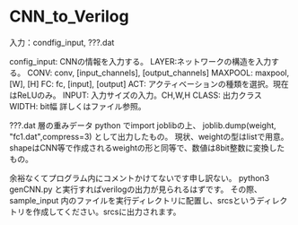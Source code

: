 # CNN_to_Verilog

入力：condfig_input, ???.dat

config_input:
CNNの情報を入力する。
LAYER:ネットワークの構造を入力する。
	CONV: conv, [input_channels], [output_channels]
	MAXPOOL: maxpool, [W], [H]
	FC: fc, [input], [output]
ACT: アクティベーションの種類を選択。現在はReLUのみ。
INPUT: 入力サイズの入力。CH,W,H
CLASS: 出力クラス
WIDTH: bit幅
詳しくはファイル参照。

???.dat
層の重みデータ
python でimport joblibの上、
joblib.dump(weight, "fc1.dat",compress=3)
として出力したもの。
現状、weightの型はlistで用意。
shapeはCNN等で作成されるweightの形と同等で、数値は8bit整数に変換したもの。

余裕なくてプログラム内にコメントかけてないです申し訳ない。
python3 genCNN.py と実行すればverilogの出力が見られるはずです。
その際、sample_input 内のファイルを実行ディレクトリに配置し、srcsというディレクトリを作成してください。srcsに出力されます。